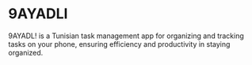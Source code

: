# 9AYADLI
 9AYADL! is a Tunisian task management app for organizing and tracking tasks on your phone, ensuring efficiency and productivity in staying organized.
